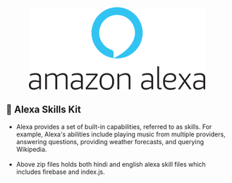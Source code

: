 <div align='center'>
  <img src='../images/alexa.png' width='400'>
</div>

## 💠 Alexa Skills Kit

<ul>
  <li>Alexa provides a set of built-in capabilities, referred to as skills. For example, Alexa's abilities include playing music from multiple providers, answering questions, providing weather forecasts, and querying Wikipedia.</li><br>
  <li>Above zip files holds both hindi and english alexa skill files which includes firebase and index.js.</li>
</ul>
